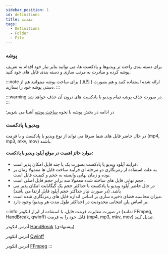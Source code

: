 ```yaml
---
sidebar_position: 1
id: definitions
title: مقدمه
tags:
  - Definitions
  - Folder
  - File
---
```


### پوشه

برای دسته بندی راحت تر ویدیوها و پادکست ها، می توانید بنابر نیاز خود اقدام به تعریف پوشه کرده و مبادرت به مرتب سازی و
دسته بندی فایل های خود کنید.

:::note
برای ساخت پوشه میتوانید هم از
( [API][] )
ارائه شده استفاده کنید و هم بصورت دستی پوشه خود را بسازید.
:::

:::warning
در صورت حذف پوشه تمام ویدیو یا پادکست های درون آن حذف خواهد شد.
:::

در ادامه در بخش پوشه با نحوه
[ساخت پوشه][]
آشنا می شویم؛

### ویدیو یا پادکست

در حال حاضر فایل های شما صرفا می تواند از نوع ویدیو یا پادکست و با فرمت (mp4, mp3, mkv, mov) باشند.

#### موارد حائز اهمیت در موقع آپلود ویدیو یا پادکست:

* فرایند آپلود ویدیو یا پادکست بصورت یک یا چند فایل امکان پذیر است.
* به علت استفاده از رمزنگاری دو مرحله ای فرآیند ساخت فایل ها معمولا زمان بر بوده و زمان نهایی وابسته به حجم و کیفیت فایل
  است.
* حجم نهایی فایل های ساخته شده معمولا سه برابر حجم فایل اصلی است.
* در حال حاضر آپلود ویدیو یا پادکست با حداکثر حجم یک گیگابایت امکان پذیر می باشد. (در صورت نیاز حداکثر حجم آپلود قابل ارتقا می باشد)
* میزان محاسبه فضای ذخیره سازی بر اساس اندازه فایل های رمزنگاری شده است.
* بر اساس پلن انتخابی محدودیت در (حداکثر طول مدت هر ویدیو) وجود دارد.

:::info
در صورت مغایرت فرمت فایل، با استفاده از ابزار انکودر (مانند: FFmpeg, HandBreak, qwinff) فایل خود را به فرمت (mp4, mp3,
mkv, mov) تبدیل
کنید.

آدرس انکودر [HandBreak][] (پیشنهادی)

آدرس انکودر [Qwinff][]

آدرس انکودر [FFmpeg][]
:::

[API]: ../../../developers/bucket/create

[ساخت پوشه]: ./bucket#ساخت

[HandBreak]: https://handbrake.fr/downloads.php

[Qwinff]: https://qwinff.github.io/downloads.html

[FFmpeg]: https://ffmpeg.org/download.html
